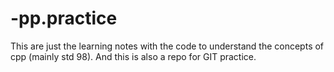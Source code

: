 # -pp.practice
This are just the learning notes with the code to understand the concepts of cpp (mainly std 98). And this is also a repo for GIT practice.
